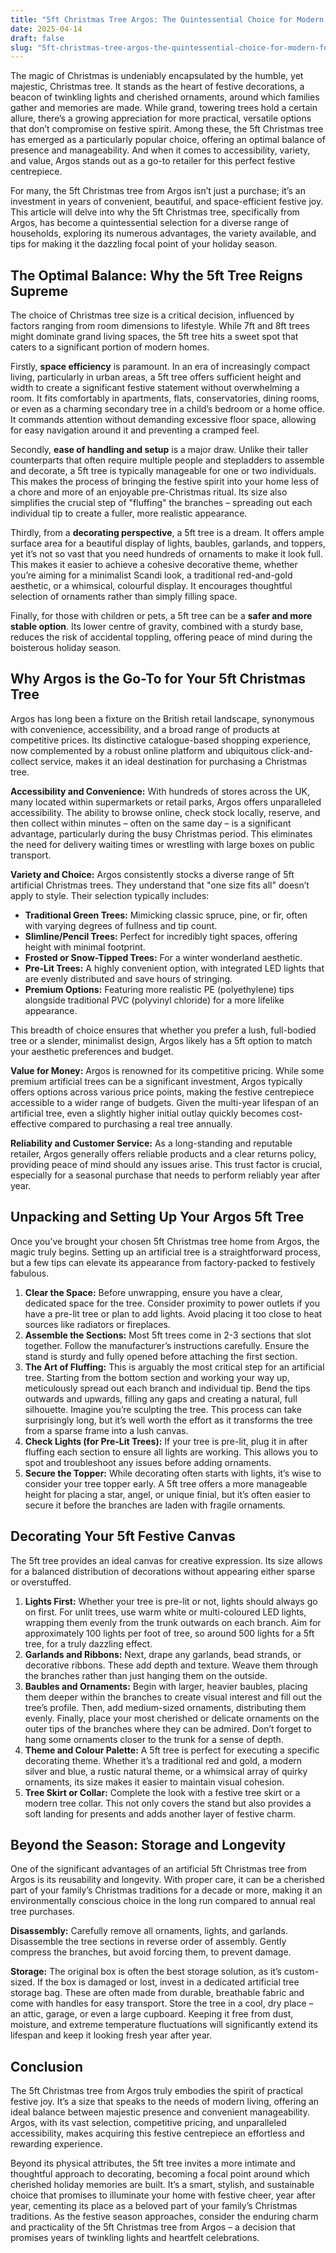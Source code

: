 ```yaml
---
title: "5ft Christmas Tree Argos: The Quintessential Choice for Modern Festive Cheer"
date: 2025-04-14
draft: false
slug: "5ft-christmas-tree-argos-the-quintessential-choice-for-modern-festive-cheer" 
---
```


The magic of Christmas is undeniably encapsulated by the humble, yet majestic, Christmas tree. It stands as the heart of festive decorations, a beacon of twinkling lights and cherished ornaments, around which families gather and memories are made. While grand, towering trees hold a certain allure, there’s a growing appreciation for more practical, versatile options that don’t compromise on festive spirit. Among these, the 5ft Christmas tree has emerged as a particularly popular choice, offering an optimal balance of presence and manageability. And when it comes to accessibility, variety, and value, Argos stands out as a go-to retailer for this perfect festive centrepiece.

For many, the 5ft Christmas tree from Argos isn’t just a purchase; it’s an investment in years of convenient, beautiful, and space-efficient festive joy. This article will delve into why the 5ft Christmas tree, specifically from Argos, has become a quintessential selection for a diverse range of households, exploring its numerous advantages, the variety available, and tips for making it the dazzling focal point of your holiday season.

The Optimal Balance: Why the 5ft Tree Reigns Supreme
----------------------------------------------------

The choice of Christmas tree size is a critical decision, influenced by factors ranging from room dimensions to lifestyle. While 7ft and 8ft trees might dominate grand living spaces, the 5ft tree hits a sweet spot that caters to a significant portion of modern homes.

Firstly, **space efficiency** is paramount. In an era of increasingly compact living, particularly in urban areas, a 5ft tree offers sufficient height and width to create a significant festive statement without overwhelming a room. It fits comfortably in apartments, flats, conservatories, dining rooms, or even as a charming secondary tree in a child’s bedroom or a home office. It commands attention without demanding excessive floor space, allowing for easy navigation around it and preventing a cramped feel.

Secondly, **ease of handling and setup** is a major draw. Unlike their taller counterparts that often require multiple people and stepladders to assemble and decorate, a 5ft tree is typically manageable for one or two individuals. This makes the process of bringing the festive spirit into your home less of a chore and more of an enjoyable pre-Christmas ritual. Its size also simplifies the crucial step of "fluffing" the branches – spreading out each individual tip to create a fuller, more realistic appearance.

Thirdly, from a **decorating perspective**, a 5ft tree is a dream. It offers ample surface area for a beautiful display of lights, baubles, garlands, and toppers, yet it’s not so vast that you need hundreds of ornaments to make it look full. This makes it easier to achieve a cohesive decorative theme, whether you’re aiming for a minimalist Scandi look, a traditional red-and-gold aesthetic, or a whimsical, colourful display. It encourages thoughtful selection of ornaments rather than simply filling space.

Finally, for those with children or pets, a 5ft tree can be a **safer and more stable option**. Its lower centre of gravity, combined with a sturdy base, reduces the risk of accidental toppling, offering peace of mind during the boisterous holiday season.

Why Argos is the Go-To for Your 5ft Christmas Tree
--------------------------------------------------

Argos has long been a fixture on the British retail landscape, synonymous with convenience, accessibility, and a broad range of products at competitive prices. Its distinctive catalogue-based shopping experience, now complemented by a robust online platform and ubiquitous click-and-collect service, makes it an ideal destination for purchasing a Christmas tree.

**Accessibility and Convenience:** With hundreds of stores across the UK, many located within supermarkets or retail parks, Argos offers unparalleled accessibility. The ability to browse online, check stock locally, reserve, and then collect within minutes – often on the same day – is a significant advantage, particularly during the busy Christmas period. This eliminates the need for delivery waiting times or wrestling with large boxes on public transport.

**Variety and Choice:** Argos consistently stocks a diverse range of 5ft artificial Christmas trees. They understand that "one size fits all" doesn’t apply to style. Their selection typically includes:

* **Traditional Green Trees:** Mimicking classic spruce, pine, or fir, often with varying degrees of fullness and tip count.
* **Slimline/Pencil Trees:** Perfect for incredibly tight spaces, offering height with minimal footprint.
* **Frosted or Snow-Tipped Trees:** For a winter wonderland aesthetic.
* **Pre-Lit Trees:** A highly convenient option, with integrated LED lights that are evenly distributed and save hours of stringing.
* **Premium Options:** Featuring more realistic PE (polyethylene) tips alongside traditional PVC (polyvinyl chloride) for a more lifelike appearance.

This breadth of choice ensures that whether you prefer a lush, full-bodied tree or a slender, minimalist design, Argos likely has a 5ft option to match your aesthetic preferences and budget.

**Value for Money:** Argos is renowned for its competitive pricing. While some premium artificial trees can be a significant investment, Argos typically offers options across various price points, making the festive centrepiece accessible to a wider range of budgets. Given the multi-year lifespan of an artificial tree, even a slightly higher initial outlay quickly becomes cost-effective compared to purchasing a real tree annually.

**Reliability and Customer Service:** As a long-standing and reputable retailer, Argos generally offers reliable products and a clear returns policy, providing peace of mind should any issues arise. This trust factor is crucial, especially for a seasonal purchase that needs to perform reliably year after year.

Unpacking and Setting Up Your Argos 5ft Tree
--------------------------------------------

Once you’ve brought your chosen 5ft Christmas tree home from Argos, the magic truly begins. Setting up an artificial tree is a straightforward process, but a few tips can elevate its appearance from factory-packed to festively fabulous.

1. **Clear the Space:** Before unwrapping, ensure you have a clear, dedicated space for the tree. Consider proximity to power outlets if you have a pre-lit tree or plan to add lights. Avoid placing it too close to heat sources like radiators or fireplaces.
2. **Assemble the Sections:** Most 5ft trees come in 2-3 sections that slot together. Follow the manufacturer’s instructions carefully. Ensure the stand is sturdy and fully opened before attaching the first section.
3. **The Art of Fluffing:** This is arguably the most critical step for an artificial tree. Starting from the bottom section and working your way up, meticulously spread out each branch and individual tip. Bend the tips outwards and upwards, filling any gaps and creating a natural, full silhouette. Imagine you’re sculpting the tree. This process can take surprisingly long, but it’s well worth the effort as it transforms the tree from a sparse frame into a lush canvas.
4. **Check Lights (for Pre-Lit Trees):** If your tree is pre-lit, plug it in after fluffing each section to ensure all lights are working. This allows you to spot and troubleshoot any issues before adding ornaments.
5. **Secure the Topper:** While decorating often starts with lights, it’s wise to consider your tree topper early. A 5ft tree offers a more manageable height for placing a star, angel, or unique finial, but it’s often easier to secure it before the branches are laden with fragile ornaments.

Decorating Your 5ft Festive Canvas
----------------------------------

The 5ft tree provides an ideal canvas for creative expression. Its size allows for a balanced distribution of decorations without appearing either sparse or overstuffed.

1. **Lights First:** Whether your tree is pre-lit or not, lights should always go on first. For unlit trees, use warm white or multi-coloured LED lights, wrapping them evenly from the trunk outwards on each branch. Aim for approximately 100 lights per foot of tree, so around 500 lights for a 5ft tree, for a truly dazzling effect.
2. **Garlands and Ribbons:** Next, drape any garlands, bead strands, or decorative ribbons. These add depth and texture. Weave them through the branches rather than just hanging them on the outside.
3. **Baubles and Ornaments:** Begin with larger, heavier baubles, placing them deeper within the branches to create visual interest and fill out the tree’s profile. Then, add medium-sized ornaments, distributing them evenly. Finally, place your most cherished or delicate ornaments on the outer tips of the branches where they can be admired. Don’t forget to hang some ornaments closer to the trunk for a sense of depth.
4. **Theme and Colour Palette:** A 5ft tree is perfect for executing a specific decorating theme. Whether it’s a traditional red and gold, a modern silver and blue, a rustic natural theme, or a whimsical array of quirky ornaments, its size makes it easier to maintain visual cohesion.
5. **Tree Skirt or Collar:** Complete the look with a festive tree skirt or a modern tree collar. This not only covers the stand but also provides a soft landing for presents and adds another layer of festive charm.

Beyond the Season: Storage and Longevity
----------------------------------------

One of the significant advantages of an artificial 5ft Christmas tree from Argos is its reusability and longevity. With proper care, it can be a cherished part of your family’s Christmas traditions for a decade or more, making it an environmentally conscious choice in the long run compared to annual real tree purchases.

**Disassembly:** Carefully remove all ornaments, lights, and garlands. Disassemble the tree sections in reverse order of assembly. Gently compress the branches, but avoid forcing them, to prevent damage.

**Storage:** The original box is often the best storage solution, as it’s custom-sized. If the box is damaged or lost, invest in a dedicated artificial tree storage bag. These are often made from durable, breathable fabric and come with handles for easy transport. Store the tree in a cool, dry place – an attic, garage, or even a large cupboard. Keeping it free from dust, moisture, and extreme temperature fluctuations will significantly extend its lifespan and keep it looking fresh year after year.

Conclusion
----------

The 5ft Christmas tree from Argos truly embodies the spirit of practical festive joy. It’s a size that speaks to the needs of modern living, offering an ideal balance between majestic presence and convenient manageability. Argos, with its vast selection, competitive pricing, and unparalleled accessibility, makes acquiring this festive centrepiece an effortless and rewarding experience.

Beyond its physical attributes, the 5ft tree invites a more intimate and thoughtful approach to decorating, becoming a focal point around which cherished holiday memories are built. It’s a smart, stylish, and sustainable choice that promises to illuminate your home with festive cheer, year after year, cementing its place as a beloved part of your family’s Christmas traditions. As the festive season approaches, consider the enduring charm and practicality of the 5ft Christmas tree from Argos – a decision that promises years of twinkling lights and heartfelt celebrations.